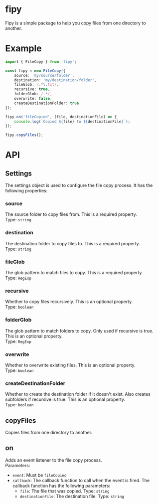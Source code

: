 # fipy
Fipy is a simple package to help you copy files from one directory to another.

# Example
```typescript
import { FileCopy } from 'fipy';

const fipy = new FileCopy({
	source: 'my/source/folder',
	destination: 'my/destination/folder',
	fileGlob: /.*\.txt/,
	recursive: true,
	folderGlob: /.*/,
	overwrite: false,
	createDestinationFolder: true
});

fipy.on('fileCopied', (file, destinationFile) => {
	console.log(`Copied ${file} to ${destinationFile}`);
});

fipy.copyFiles();
```

# API
## Settings
The settings object is used to configure the file copy process. It has the following properties:

### source
The source folder to copy files from. This is a required property.  
Type: `string`

### destination
The destination folder to copy files to. This is a required property.  
Type: `string`

### fileGlob
The glob pattern to match files to copy. This is a required property.  
Type: `RegExp`

### recursive
Whether to copy files recursively. This is an optional property.  
Type: `boolean`

### folderGlob
The glob pattern to match folders to copy. Only used if recursive is true. This is an optional property.  
Type: `RegExp`

### overwrite
Whether to overwrite existing files. This is an optional property.  
Type: `boolean`

### createDestinationFolder
Whether to create the destination folder if it doesn't exist. Also creates subfolders if recursive is true. This is an optional property.  
Type: `boolean`

## copyFiles
Copies files from one directory to another.

## on
Adds an event listener to the file copy process.  
Parameters:
- `event`: Must be `fileCopied`
- `callback`: The callback function to call when the event is fired. The callback function has the following parameters:
  - `file`: The file that was copied. Type: `string`
  - `destinationFile`: The destination file. Type: `string`
